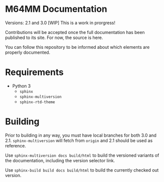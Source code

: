# M64MM Documentation
Versions: 2.1 and 3.0
[WIP] This is a work in prorgress!

Contributions will be accepted once the full documentation has been published to its site. For now, the source is here.

You can follow this repository to be informed about which elements are properly documented.

# Requirements
* Python 3
  * `sphinx`
  * `sphinx-multiversion`
  * `sphinx-rtd-theme`

# Building
Prior to building in any way, you must have local branches for both 3.0 and 2.1.
`sphinx-multiversion` will fetch from `origin` and 2.1 should be used as reference.

Use `sphinx-multiversion docs build/html` to build the versioned variants of the documentation, including the version selector link.

Use `sphinx-build build docs build/html` to build the currently checked out version.